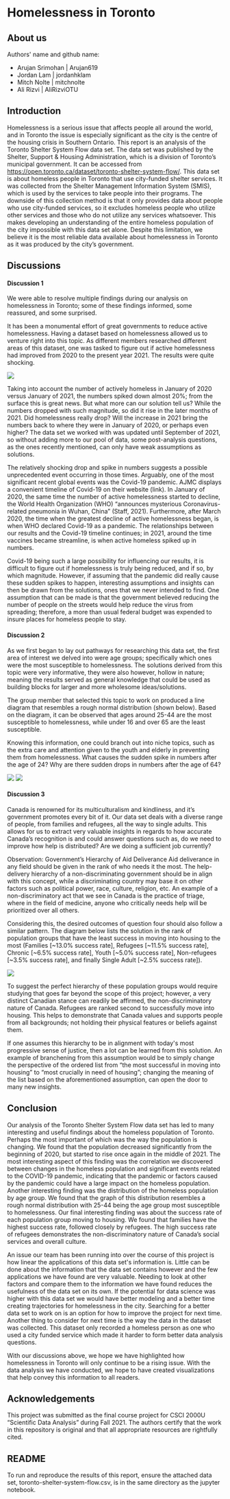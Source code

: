 # Homelessness in Toronto
## About us
Authors' name and github name:

- Arujan Srimohan | Arujan619
- Jordan Lam | jordanhklam
- Mitch Nolte | mitchnolte
- Ali Rizvi | AliRizviOTU

## Introduction
Homelessness is a serious issue that affects people all around the world, and in Toronto the issue is especially significant as the city is the centre of the housing crisis in Southern Ontario. This report is an analysis of the Toronto Shelter System Flow data set. The data set was published by the Shelter, Support & Housing Administration, which is a division of Toronto’s municipal government. It can be accessed from https://open.toronto.ca/dataset/toronto-shelter-system-flow/. This data set is about homeless people in Toronto that use city-funded shelter services. It was collected from the Shelter Management Information System (SMIS), which is used by the services to take people into their programs. The downside of this collection method is that it only provides data about people who use city-funded services, so it excludes homeless people who utilize other services and those who do not utilize any services whatsoever. This makes developing an understanding of the entire homeless population of the city impossible with this data set alone. Despite this limitation, we believe it is the most reliable data available about homelessness in Toronto as it was produced by the city’s government.

## Discussions
#### Discussion 1
We were able to resolve multiple findings during our analysis on homelessness in Toronto; some of these findings informed, some reassured, and some surprised. 

It has been a monumental effort of great governments to reduce active homelessness. Having a dataset based on homelessness allowed us to venture right into this topic. As different members researched different areas of this dataset, one was tasked to figure out if active homelessness had improved from 2020 to the present year 2021. The results were quite shocking. 

![](Visuals/q5graph.png)

Taking into account the number of actively homeless in January of 2020 versus January of 2021, the numbers spiked down almost 20%; from the surface this is great news. But what more can our solution tell us? While the numbers dropped with such magnitude, so did it rise in the later months of 2021. Did homelessness really drop? Will the increase in 2021 bring the numbers back to where they were in January of 2020, or perhaps even higher? The data set we worked with was updated until September of 2021, so without adding more to our pool of data, some post-analysis questions, as the ones recently mentioned, can only have weak assumptions as solutions. 

The relatively shocking drop and spike in numbers suggests a possible unprecedented event occurring in those times. Arguably, one of the most significant recent global events was the Covid-19 pandemic. AJMC displays a convenient timeline of Covid-19 on their website (link). In January of 2020, the same time the number of active homelessness started to decline, the World Health Organization (WHO) “announces mysterious Coronavirus-related pneumonia in Wuhan, China” (Staff, 2021). Furthermore, after March 2020, the time when the greatest decline of active homelessness began, is when WHO declared Covid-19 as a pandemic. The relationships between our results and the Covid-19 timeline continues; in 2021, around the time vaccines became streamline, is when active homeless spiked up in numbers.

Covid-19 being such a large possibility for influencing our results, it is difficult to figure out if homelessness is truly being reduced, and if so, by which magnitude. However, if assuming that the pandemic did really cause these sudden spikes to happen, interesting assumptions and insights can then be drawn from the solutions, ones that we never intended to find. One assumption that can be made is that the government believed reducing the number of people on the streets would help reduce the virus from spreading; therefore, a more than usual federal budget was expended to insure places for homeless people to stay.

#### Discussion 2
As we first began to lay out pathways for researching this data set, the first area of interest we delved into were age groups; specifically which ones were the most susceptible to homelessness. The solutions derived from this topic were very informative, they were also however, hollow in nature; meaning the results served as general knowledge that could be used as building blocks for larger and more wholesome ideas/solutions.

The group member that selected this topic to work on produced a line diagram that resembles a rough normal distribution (shown below). Based on the diagram, it can be observed that ages around 25-44 are the most susceptible to homelessness, while under 16 and over 65 are the least susceptible. 

Knowing this information, one could branch out into niche topics, such as the extra care and attention given to the youth and elderly in preventing them from homelessness. What causes the sudden spike in numbers after the age of 24? Why are there sudden drops in numbers after the age of 64?

![](Visuals/q1graph2.png)
![](Visuals/q1graph1.png)

#### Discussion 3
Canada is renowned for its multiculturalism and kindliness, and it’s government promotes every bit of it. Our data set deals with a diverse range of people, from families and refugees, all the way to single adults. This allows for us to extract very valuable insights in regards to how accurate Canada’s recognition is and could answer questions such as, do we need to improve how help is distributed? Are we doing a sufficient job currently?

Observation: Government’s Hierarchy of Aid Deliverance
Aid deliverance in any field should be given in the rank of who needs it the most. The help-delivery hierarchy of a non-discriminating government should be in align with this concept, while a discriminating country may base it on other factors such as political power, race, culture, religion, etc. An example of a non-discriminatory act that we see in Canada is the practice of triage, where in the field of medicine, anyone who critically needs help will be prioritized over all others.

Considering this, the desired outcomes of question four should also follow a similar pattern. The diagram below lists the solution in the rank of population groups that have the least success in moving into housing to the most (Families [~13.0% success rate], Refugees [~11.5% success rate], Chronic [~6.5% success rate], Youth [~5.0% success rate], Non-refugees [~3.5% success rate], and finally Single Adult [~2.5% success rate]).

![](Visuals/q4dataframe.png)
 
To suggest the perfect hierarchy of these population groups would require studying that goes far beyond the scope of this project; however, a very distinct Canadian stance can readily be affirmed, the non-discriminatory nature of Canada. Refugees are ranked second to successfully move into housing. This helps to demonstrate that Canada values and supports people from all backgrounds; not holding their physical features or beliefs against them.

If one assumes this hierarchy to be in alignment with today's most progressive sense of justice, then a lot can be learned from this solution. An example of branchening from this assumption would be to simply change the perspective of the ordered list from “the most successful in moving into housing” to “most crucially in need of housing”; changing the meaning of the list based on the aforementioned assumption, can open the door to many new insights. 

## Conclusion
Our analysis of the Toronto Shelter System Flow data set has led to many interesting and useful findings about the homeless population of Toronto. Perhaps the most important of which was the way the population is changing. We found that the population decreased significantly from the beginning of 2020, but started to rise once again in the middle of 2021. The most interesting aspect of this finding was the correlation we discovered between changes in the homeless population and significant events related to the COVID-19 pandemic, indicating that the pandemic or factors caused by the pandemic could have a large impact on the homeless population. Another interesting finding was the distribution of the homeless population by age group. We found that the graph of this distribution resembles a rough normal distribution with 25-44 being the age group most susceptible to homelessness. Our final interesting finding was about the success rate of each population group moving to housing. We found that families have the highest success rate, followed closely by refugees. The high success rate of refugees demonstrates the non-discriminatory nature of Canada’s social services and overall culture.

An issue our team has been running into over the course of this project is how linear the applications of this data set's information is. Little can be done about the information that the data set contains however and the few applications we have found are very valuable. Needing to look at other factors and compare them to the information we have found reduces the usefulness of the data set on its own. If the potential for data science was higher with this data set we would have better modeling and a better time creating trajectories for homelessness in the city. Searching for a better data set to work on is an option for how to improve the project for next time. Another thing to consider for next time is the way the data in the dataset was collected. This dataset only recorded a homeless person as one who used a city funded service which made it harder to form better data analysis questions.

With our discussions above, we hope we have highlighted how homelessness in Toronto will only continue to be a rising issue. With the data analysis we have conducted, we hope to have created visualizations that help convey this information to all readers. 

## Acknowledgements
This project was submitted as the final course project for CSCI 2000U “Scientific Data Analysis” during Fall 2021. The authors certify that the work in this repository is original and that all appropriate resources are rightfully cited.

## README
To run and reproduce the results of this report, ensure the attached data set, toronto-shelter-system-flow.csv, is in the same directory as the jupyter notebook.
